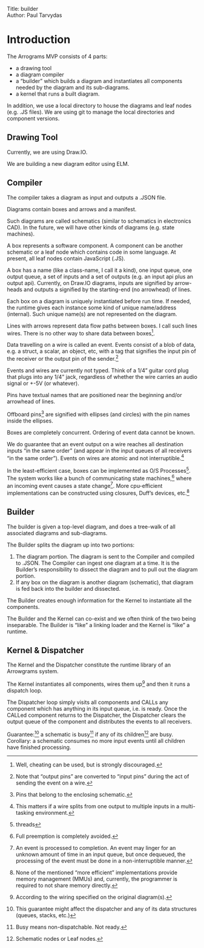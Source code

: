 Title: builder  
Author: Paul Tarvydas

# Introduction #

The Arrograms MVP consists of 4 parts:

- a drawing tool
- a diagram compiler
- a “builder” which builds a diagram and instantiates all components needed by the diagram and its sub-diagrams.
- a kernel that runs a built diagram.

In addition, we use a local directory to house the diagrams and leaf nodes (e.g. .JS files).  We are using git to manage the local directories and component versions.

## Drawing Tool ##

Currently, we are using Draw.IO.

We are building a new diagram editor using ELM.


## Compiler ##

The compiler takes a diagram as input and outputs a .JSON file.

Diagrams contain boxes and arrows and a manifest.

Such diagrams are called schematics (similar to schematics in electronics CAD).  In the future, we will have other kinds of diagrams (e.g. state machines).

A box represents a software component.  A component can be another schematic or a leaf node which contains code in some language.  At present, all leaf nodes contain JavaScript (.JS).

A box has a name (like a class-name, I call it a kind), one input queue, one output queue, a set of inputs and a set of outputs (e.g. an input api plus an output api).  Currently, on Draw.IO diagrams, inputs are signified by arrow-heads and outputs a signified by the starting-end (no arrowhead) of lines.

Each box on a diagram is uniquely instantiated before run time. If needed, the runtime gives each instance some kind of unique name/address (internal).  Such unique name(s) are not represented on the diagram.

Lines with arrows represent data flow paths between boxes.  I call such lines wires.  There is no other way to share data between boxes[^fn1].

Data travelling on a wire is called an event.  Events consist of a blob of data, e.g. a struct, a scalar, an object, etc, with a tag that signifies the input pin of the receiver or the output pin of the sender.[^fn2]

Events and wires are currently not typed.  Think of a 1/4” guitar cord plug that plugs into any 1/4” jack, regardless of whether the wire carries an audio signal or +-5V (or whatever).

Pins have textual names that are positioned near the beginning and/or arrowhead of lines.

Offboard pins[^fn3] are signified with ellipses (and circles) with the pin names inside the ellipses.

Boxes are completely concurrent.  Ordering of event data cannot be known.

We do guarantee that an event output on a wire reaches all destination inputs “in the same order” (and appear in the input queues of all receivers “in the same order”).  Events on wires are atomic and not interruptible.[^fn4] 

In the least-efficient case, boxes can be implemented as O/S Processes[^fn5].  The system works like a bunch of communicating state machines,[^fn6] where an incoming event causes a state change[^fn7].  More cpu-efficient implementations can be constructed using closures, Duff’s devices, etc.[^fn8]

## Builder ##

The builder is given a top-level diagram, and does a tree-walk of all associated diagrams and sub-diagrams.

The Builder splits the diagram up into two portions:

1. The diagram portion.  The diagram is sent to the Compiler and compiled to .JSON.  The Compiler can ingest one diagram at a time.  It is the Builder’s responsibility to dissect the diagram and to pull out the diagram portion.
2. If any box on the diagram is another diagram (schematic), that diagram is fed back into the builder and dissected.

The Builder creates enough information for the Kernel to instantiate all the components.

The Builder and the Kernel can co-exist and we often think of the two being inseparable.  The Builder is “like” a linking loader and the Kernel is “like” a runtime.

## Kernel & Dispatcher ##

The Kernel and the Dispatcher constitute the runtime library of an Arrowgrams system.

The Kernel instantiates all components, wires them up[^fn9] and then it runs a dispatch loop.

The Dispatcher loop simply visits all components and CALLs any component which has anything in its input queue, i.e. is ready.  Once the CALLed component returns to the Dispatcher, the Dispatcher clears the output queue of the component and distributes the events to all receivers.

Guarantee:[^fn10] a schematic is busy[^fn11] if any of its children[^fn12] are busy.  Corollary: a schematic consumes no more input events until all children have finished processing.

[^fn1]: Well, cheating can be used, but is strongly discouraged.

[^fn2]: Note that “output pins” are converted to “input pins” during the act of sending the event on a wire.

[^fn3]: Pins that belong to the enclosing schematic.

[^fn4]: This matters if a wire splits from one output to multiple inputs in a multi-tasking environment.

[^fn5]: threads

[^fn6]: Full preemption is completely avoided.

[^fn7]: An event is processed to completion.  An event may linger for an unknown amount of time in an input queue, but once dequeued, the processing of the event must be done in a non-interruptible manner.

[^fn8]: None of the mentioned “more efficient” implementations provide memory management (MMUs) and, currently, the programmer is required to not share memory directly.

[^fn9]: According to the wiring specified on the original diagram(s).

[^fn10]: This guarantee might affect the dispatcher and any of its data structures (queues, stacks, etc.)

[^fn11]: Busy means non-dispatchable.  Not ready.

[^fn12]: Schematic nodes or Leaf nodes.